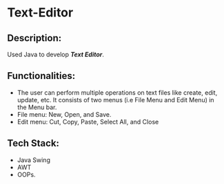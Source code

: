 # Text-Editor
## Description:
Used Java to develop ***Text Editor***.

## Functionalities:
* The user can perform multiple operations on text files like
create, edit, update, etc. It consists of two menus (i.e File Menu and Edit Menu)
in the Menu bar.
* File menu: New, Open, and Save.
* Edit menu: Cut, Copy, Paste, Select All, and Close

## Tech Stack:
* Java Swing
* AWT
* OOPs.
